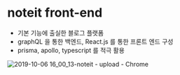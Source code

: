 # noteit front-end

- 기본 기능에 출실한 블로그 플랫폼
- graphQL 을 통한 백엔드, React.js 를 통한 프론트 엔드 구성
- prisma, apollo, typescript 를 적극 활용

![2019-10-06 16_00_13-noteit - upload - Chrome](https://user-images.githubusercontent.com/43926614/68525853-47175a80-0319-11ea-9d9d-3538957fbe23.png)
